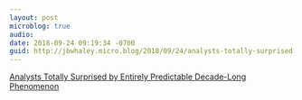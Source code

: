 ```yaml
---
layout: post
microblog: true
audio: 
date: 2018-09-24 09:19:34 -0700
guid: http://jbwhaley.micro.blog/2018/09/24/analysts-totally-surprised.html
---
```

[Analysts Totally Surprised by Entirely Predictable Decade-Long Phenomenon](https://apple.news/AQm6i2vVITF-mQ6ZsDG7A5Q)
